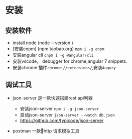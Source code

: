 # 安装

## 安装软件

* install node (node --version  )
* [安装cnpm] (npm.taobao.org)  ``npm i -g cnpm ``
* 安装angular cli ``cnpm i -g @angular/cli``
* 安装vscode， debugger for chrome,angular 7 snippets.
* 安装chrome 插件``chrome://extensions/``,安装``Augury``



## 调试工具

* json-server 是一款快速搭建rest api利器   
  * 安装json-server ``npm i -g json-server``  
  * 启动json-server ``json-server --watch db.json``  
  * https://github.com/typicode/json-server  

* postman 一款http 请求模拟工具



